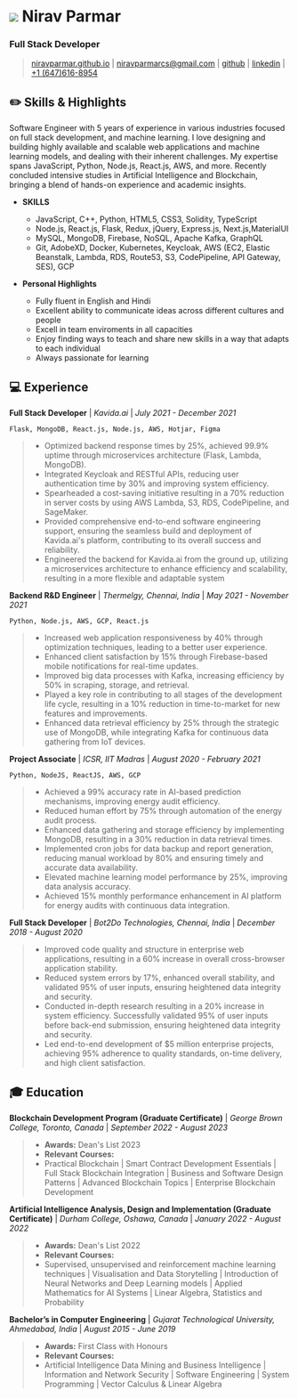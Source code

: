# ![](#)  Nirav Parmar
### Full Stack Developer
> [niravparmar.github.io](http://niravparmar.github.io) | 
[niravparmarcs@gmail.com](mailto:niravparmarcs@gmail.com) |
[github](https://github.com/niravparmar) |
[linkedin](https://linkedin.com/in/nirav_621) |
[+1 (647)616-8954](tel:+16476168954)


## :pencil2: Skills & Highlights
Software Engineer with 5 years of experience in various industries focused on full stack development, and machine learning. I love designing and building highly available and scalable web applications and machine learning models, and dealing with their inherent challenges. My expertise spans JavaScript, Python, Node.js, React.js, AWS, and more. Recently concluded intensive studies in Artificial Intelligence and Blockchain, bringing a blend of hands-on experience and academic insights.

* __SKILLS__
    * JavaScript, C++, Python, HTML5, CSS3, Solidity, TypeScript 
    * Node.js, React.js, Flask, Redux, jQuery, Express.js, Next.js,MaterialUI
    * MySQL, MongoDB, Firebase, NoSQL, Apache Kafka, GraphQL
    * Git, AdobeXD, Docker, Kubernetes, Keycloak, AWS (EC2, Elastic Beanstalk, Lambda, RDS, Route53, S3, CodePipeline, API Gateway, SES), GCP

* __Personal Highlights__
  * Fully fluent in English and Hindi
  * Excellent ability to communicate ideas across different cultures and people
  * Excell in team enviroments in all capacities
  * Enjoy finding ways to teach and share new skills in a way that adapts to each individual
  * Always passionate for learning

## :computer: Experience
**Full Stack Developer**
| _Kavida.ai_ | _July 2021 - December 2021_

`Flask, MongoDB, React.js, Node.js, AWS, Hotjar, Figma`
>* Optimized backend response times by 25%, achieved 99.9% uptime through microservices architecture (Flask, Lambda, MongoDB).
>* Integrated Keycloak and RESTful APIs, reducing user authentication time by 30% and improving system efficiency.
>* Spearheaded a cost-saving initiative resulting in a 70% reduction in server costs by using AWS Lambda, S3, RDS, CodePipeline, and SageMaker.
>* Provided comprehensive end-to-end software engineering support, ensuring the seamless build and deployment of Kavida.ai's platform, contributing to its overall success and reliability.
>* Engineered the backend for Kavida.ai from the ground up, utilizing a microservices architecture to enhance efficiency and scalability, resulting in a more flexible and adaptable system

**Backend R&D Engineer**
| _Thermelgy, Chennai, India_ | _May 2021 - November 2021_

`Python, Node.js, AWS, GCP, React.js`
>* Increased web application responsiveness by 40% through optimization techniques, leading to a better user experience.
>* Enhanced client satisfaction by 15% through Firebase-based mobile notifications for real-time updates.
>* Improved big data processes with Kafka, increasing efficiency by 50% in scraping, storage, and retrieval.
>* Played a key role in contributing to all stages of the development life cycle, resulting in a 10% reduction in time-to-market for new features and improvements.
>* Enhanced data retrieval efficiency by 25% through the strategic use of MongoDB, while integrating Kafka for continuous data gathering from IoT devices.

**Project Associate**
| _ICSR, IIT Madras_ | _August 2020 - February 2021_

`Python, NodeJS, ReactJS, AWS, GCP`
>* Achieved a 99% accuracy rate in AI-based prediction mechanisms, improving energy audit efficiency.
>* Reduced human effort by 75% through automation of the energy audit process.
>* Enhanced data gathering and storage efficiency by implementing MongoDB, resulting in a 30% reduction in data retrieval times.
>* Implemented cron jobs for data backup and report generation, reducing manual workload by 80% and ensuring timely and accurate data availability.
>* Elevated machine learning model performance by 25%, improving data analysis accuracy.
>* Achieved 15% monthly performance enhancement in AI platform for energy audits with continuous data integration.

**Full Stack Developer**
| _Bot2Do Technologies, Chennai, India_ | _December 2018 - August 2020_
 
>* Improved code quality and structure in enterprise web applications, resulting in a 60% increase in overall cross-browser application stability.
>* Reduced system errors by 17%, enhanced overall stability, and validated 95% of user inputs, ensuring heightened data integrity and security.
>* Conducted in-depth research resulting in a 20% increase in system efficiency. Successfully validated 95% of user inputs before back-end submission, ensuring heightened data integrity and security.
>* Led end-to-end development of $5 million enterprise projects, achieving 95% adherence to quality standards, on-time delivery, and high client satisfaction.


## :mortar_board: Education
**Blockchain Development Program (Graduate Certificate)**
| _George Brown College, Toronto, Canada_ | _September 2022 - August 2023_

>* **Awards:** Dean's List 2023
>* **Relevant Courses:** 
 >* Practical Blockchain | Smart Contract Development Essentials | Full Stack Blockchain Integration | Business and Software Design Patterns | Advanced Blockchain Topics | Enterprise Blockchain Development

**Artificial Intelligence Analysis, Design and Implementation (Graduate Certificate)**
| _Durham College, Oshawa, Canada_ | _January 2022 - August 2022_

>* **Awards:** Dean's List 2022
>* **Relevant Courses:**
>* Supervised, unsupervised and reinforcement machine learning techniques | Visualisation and Data Storytelling | Introduction of Neural Networks and Deep Learning models | Applied Mathematics for AI Systems | Linear Algebra, Statistics and Probability

**Bachelor’s in Computer Engineering**
| _Gujarat Technological University, Ahmedabad, India_ | _August 2015 - June 2019_

>* **Awards:** First Class with Honours
>* **Relevant Courses:**
>* Artificial Intelligence Data Mining and Business Intelligence | Information and Network Security | Software Engineering | System Programming | Vector Calculus & Linear Algebra
